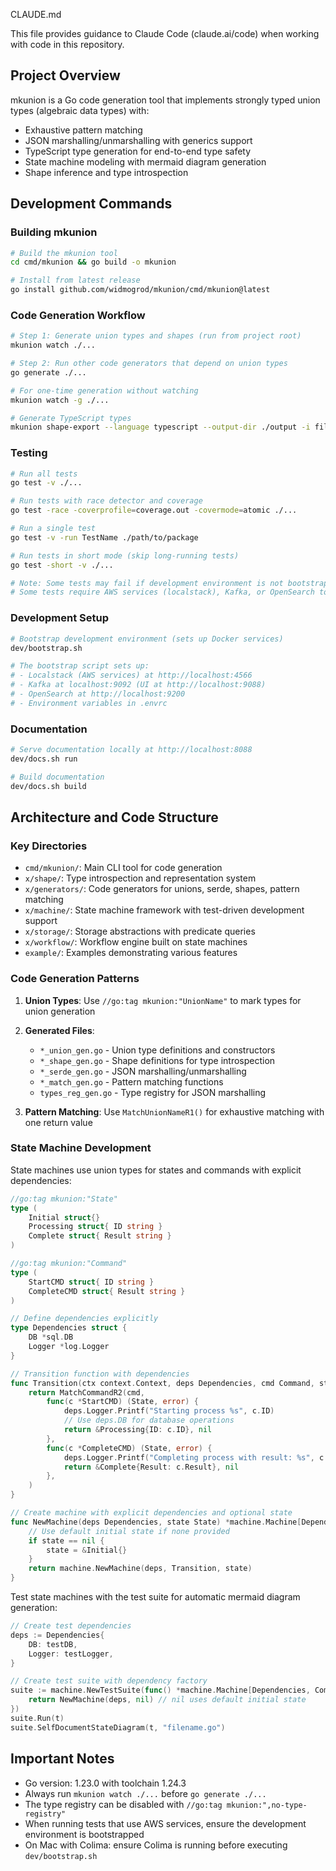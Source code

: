 CLAUDE.md

This file provides guidance to Claude Code (claude.ai/code) when working with code in this repository.

## Project Overview

mkunion is a Go code generation tool that implements strongly typed union types (algebraic data types) with:
- Exhaustive pattern matching
- JSON marshalling/unmarshalling with generics support
- TypeScript type generation for end-to-end type safety
- State machine modeling with mermaid diagram generation
- Shape inference and type introspection

## Development Commands

### Building mkunion
```bash
# Build the mkunion tool
cd cmd/mkunion && go build -o mkunion

# Install from latest release
go install github.com/widmogrod/mkunion/cmd/mkunion@latest
```

### Code Generation Workflow
```bash
# Step 1: Generate union types and shapes (run from project root)
mkunion watch ./...

# Step 2: Run other code generators that depend on union types
go generate ./...

# For one-time generation without watching
mkunion watch -g ./...

# Generate TypeScript types
mkunion shape-export --language typescript --output-dir ./output -i file.go
```

### Testing
```bash
# Run all tests
go test -v ./...

# Run tests with race detector and coverage
go test -race -coverprofile=coverage.out -covermode=atomic ./...

# Run a single test
go test -v -run TestName ./path/to/package

# Run tests in short mode (skip long-running tests)
go test -short -v ./...

# Note: Some tests may fail if development environment is not bootstrapped
# Some tests require AWS services (localstack), Kafka, or OpenSearch to be running
```

### Development Setup
```bash
# Bootstrap development environment (sets up Docker services)
dev/bootstrap.sh

# The bootstrap script sets up:
# - Localstack (AWS services) at http://localhost:4566
# - Kafka at localhost:9092 (UI at http://localhost:9088)
# - OpenSearch at http://localhost:9200
# - Environment variables in .envrc
```

### Documentation
```bash
# Serve documentation locally at http://localhost:8088
dev/docs.sh run

# Build documentation
dev/docs.sh build
```

## Architecture and Code Structure

### Key Directories
- `cmd/mkunion/`: Main CLI tool for code generation
- `x/shape/`: Type introspection and representation system
- `x/generators/`: Code generators for unions, serde, shapes, pattern matching
- `x/machine/`: State machine framework with test-driven development support
- `x/storage/`: Storage abstractions with predicate queries
- `x/workflow/`: Workflow engine built on state machines
- `example/`: Examples demonstrating various features

### Code Generation Patterns

1. **Union Types**: Use `//go:tag mkunion:"UnionName"` to mark types for union generation
2. **Generated Files**: 
   - `*_union_gen.go` - Union type definitions and constructors
   - `*_shape_gen.go` - Shape definitions for type introspection
   - `*_serde_gen.go` - JSON marshalling/unmarshalling
   - `*_match_gen.go` - Pattern matching functions
   - `types_reg_gen.go` - Type registry for JSON marshalling

3. **Pattern Matching**: Use `MatchUnionNameR1()` for exhaustive matching with one return value

### State Machine Development

State machines use union types for states and commands with explicit dependencies:

```go
//go:tag mkunion:"State"
type (
    Initial struct{}
    Processing struct{ ID string }
    Complete struct{ Result string }
)

//go:tag mkunion:"Command"
type (
    StartCMD struct{ ID string }
    CompleteCMD struct{ Result string }
)

// Define dependencies explicitly
type Dependencies struct {
    DB *sql.DB
    Logger *log.Logger
}

// Transition function with dependencies
func Transition(ctx context.Context, deps Dependencies, cmd Command, state State) (State, error) {
    return MatchCommandR2(cmd,
        func(c *StartCMD) (State, error) {
            deps.Logger.Printf("Starting process %s", c.ID)
            // Use deps.DB for database operations
            return &Processing{ID: c.ID}, nil
        },
        func(c *CompleteCMD) (State, error) {
            deps.Logger.Printf("Completing process with result: %s", c.Result)
            return &Complete{Result: c.Result}, nil
        },
    )
}

// Create machine with explicit dependencies and optional state
func NewMachine(deps Dependencies, state State) *machine.Machine[Dependencies, Command, State] {
    // Use default initial state if none provided
    if state == nil {
        state = &Initial{}
    }
    return machine.NewMachine(deps, Transition, state)
}
```

Test state machines with the test suite for automatic mermaid diagram generation:
```go
// Create test dependencies
deps := Dependencies{
    DB: testDB,
    Logger: testLogger,
}

// Create test suite with dependency factory
suite := machine.NewTestSuite(func() *machine.Machine[Dependencies, Command, State] {
    return NewMachine(deps, nil) // nil uses default initial state
})
suite.Run(t)
suite.SelfDocumentStateDiagram(t, "filename.go")
```

## Important Notes

- Go version: 1.23.0 with toolchain 1.24.3
- Always run `mkunion watch ./...` before `go generate ./...`
- The type registry can be disabled with `//go:tag mkunion:",no-type-registry"`
- When running tests that use AWS services, ensure the development environment is bootstrapped
- On Mac with Colima: ensure Colima is running before executing `dev/bootstrap.sh`